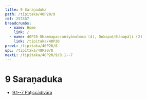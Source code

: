 ```yaml
---
title: 9 Saraṇaduka
path: /tipitaka/40P20/9
ref: 257887
breadcrumbs:
  - name: Home
    link: /
  - name: 40P20 Dhammapaccanīyānuloma (4), Dukapaṭṭhānapāḷi (2)
    link: /tipitaka/40P20
prevL: /tipitaka/40P20/8
upL: /tipitaka/40P20/0
nextL: /tipitaka/40P20/9/9.1--7
---
```


# 9 Saraṇaduka

* [9.1--7 Paṭiccādivāra](/tipitaka/40P20/9/9.1--7)


